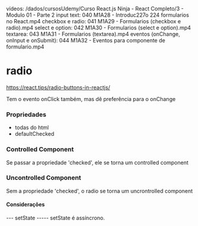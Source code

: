 vídeos:
/dados/cursosUdemy/Curso React.js Ninja - React Completo/3 - Modulo 01 - Parte 2
input text: 040 M1A28 - Introduc227o 224 formularios no React.mp4
checkbox e radio: 041 M1A29 - Formularios (checkbox e radio).mp4
select e option: 042 M1A30 - Formularios (select e option).mp4
textarea: 043 M1A31 - Formularios (textarea).mp4
eventos (onChange, onInput e onSubmit): 044 M1A32 - Eventos para componente de formulario.mp4

# radio
https://react.tips/radio-buttons-in-reactjs/

Tem o evento onClick também, mas dê preferência para o onChange

### Propriedades
- todas do html
- defaultChecked

###  Controlled Component
Se passar a propriedade 'checked', ele se torna um controlled component

### Uncontrolled Component
Sem a propriedade 'checked', o radio se torna um uncrontrolled component

#### Considerações


--- setState -----
setState é assíncrono.